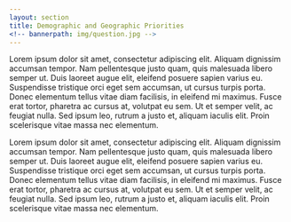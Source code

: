 ```yaml
---
layout: section
title: Demographic and Geographic Priorities
<!-- bannerpath: img/question.jpg -->
---
```

<link href='https://api.mapbox.com/mapbox.js/v2.2.2/mapbox.css' rel='stylesheet' />

<p>Lorem ipsum dolor sit amet, consectetur adipiscing elit. Aliquam dignissim accumsan tempor. Nam pellentesque justo quam, quis malesuada libero semper ut. Duis laoreet augue elit, eleifend posuere sapien varius eu. Suspendisse tristique orci eget sem accumsan, ut cursus turpis porta. Donec elementum tellus vitae diam facilisis, in eleifend mi maximus. Fusce erat tortor, pharetra ac cursus at, volutpat eu sem. Ut et semper velit, ac feugiat nulla. Sed ipsum leo, rutrum a justo et, aliquam iaculis elit. Proin scelerisque vitae massa nec elementum.</p>

<div id='map'></div>

<p>Lorem ipsum dolor sit amet, consectetur adipiscing elit. Aliquam dignissim accumsan tempor. Nam pellentesque justo quam, quis malesuada libero semper ut. Duis laoreet augue elit, eleifend posuere sapien varius eu. Suspendisse tristique orci eget sem accumsan, ut cursus turpis porta. Donec elementum tellus vitae diam facilisis, in eleifend mi maximus. Fusce erat tortor, pharetra ac cursus at, volutpat eu sem. Ut et semper velit, ac feugiat nulla. Sed ipsum leo, rutrum a justo et, aliquam iaculis elit. Proin scelerisque vitae massa nec elementum.</p>

<script src='https://api.mapbox.com/mapbox.js/v2.2.2/mapbox.js'></script>
<script src="../js/main.js" type="text/javascript"></script>

<script>
	L.mapbox.accessToken = 'pk.eyJ1IjoiY21jZyIsImEiOiJlZTA1Mjg5MThhNzAwYjIwMzkzOTRhZmI0YzdhM2ZhNyJ9.qmfiogrh1Wu7_JlfoaSMKw';
	var map = L.mapbox.map('map', 'mapbox.streets')
	    .setView([41.831396, -87.610218], 9);
</script>